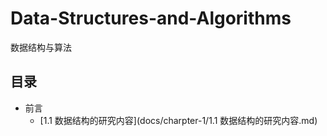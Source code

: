 # Data-Structures-and-Algorithms
数据结构与算法



## 目录



* 前言
  * [1.1 数据结构的研究内容](docs/charpter-1/1.1 数据结构的研究内容.md)
